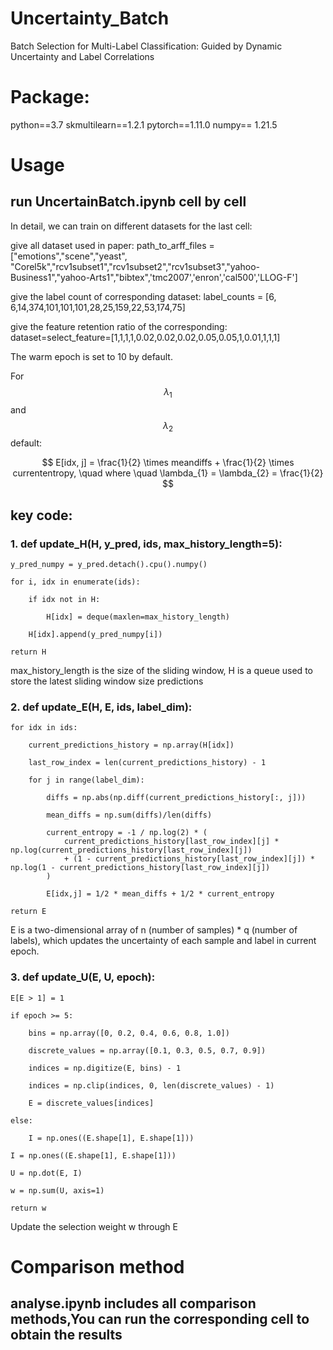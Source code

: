 # Uncertainty_Batch
Batch Selection for Multi-Label Classification: Guided by Dynamic Uncertainty and Label Correlations

# Package:
python==3.7
skmultilearn==1.2.1
pytorch==1.11.0 
numpy== 1.21.5

# Usage

## run UncertainBatch.ipynb cell by cell
   
In detail, we can train on different datasets for the last cell: 

give all dataset used in paper: path_to_arff_files = ["emotions","scene","yeast", "Corel5k","rcv1subset1","rcv1subset2","rcv1subset3","yahoo-Business1","yahoo-Arts1","bibtex",'tmc2007','enron','cal500','LLOG-F']

give the label count of corresponding dataset: label_counts = [6, 6,14,374,101,101,101,28,25,159,22,53,174,75]

give the feature retention ratio of the corresponding: dataset=select_feature=[1,1,1,1,0.02,0.02,0.02,0.05,0.05,1,0.01,1,1,1]

The warm epoch is set to 10 by default.

For $$\lambda_{1}$$ and $$\lambda_{2}$$ default:

$$
E[idx, j] = \frac{1}{2} \times meandiffs + \frac{1}{2} \times currententropy, \quad where \quad \lambda_{1} = \lambda_{2} = \frac{1}{2}
$$


## key code:


### 1. def update_H(H, y_pred, ids, max_history_length=5):

    y_pred_numpy = y_pred.detach().cpu().numpy() 
    
    for i, idx in enumerate(ids):
    
        if idx not in H:
        
            H[idx] = deque(maxlen=max_history_length) 
            
        H[idx].append(y_pred_numpy[i])   
        
    return H

max_history_length is the size of the sliding window, H is a queue used to store the latest sliding window size predictions


### 2. def update_E(H, E, ids, label_dim):

    for idx in ids:
    
        current_predictions_history = np.array(H[idx])
        
        last_row_index = len(current_predictions_history) - 1
        
        for j in range(label_dim): 
        
            diffs = np.abs(np.diff(current_predictions_history[:, j]))
            
            mean_diffs = np.sum(diffs)/len(diffs)
            
            current_entropy = -1 / np.log(2) * (
                current_predictions_history[last_row_index][j] * np.log(current_predictions_history[last_row_index][j]) 
                + (1 - current_predictions_history[last_row_index][j]) * np.log(1 - current_predictions_history[last_row_index][j])
            )
            
            E[idx,j] = 1/2 * mean_diffs + 1/2 * current_entropy
            
    return E
    
E is a two-dimensional array of n (number of samples) * q (number of labels), which updates the uncertainty of each sample and label in current epoch.

### 3. def update_U(E, U, epoch):

    E[E > 1] = 1
    
    if epoch >= 5:
    
        bins = np.array([0, 0.2, 0.4, 0.6, 0.8, 1.0])
        
        discrete_values = np.array([0.1, 0.3, 0.5, 0.7, 0.9])
        
        indices = np.digitize(E, bins) - 1
        
        indices = np.clip(indices, 0, len(discrete_values) - 1)
        
        E = discrete_values[indices]
        
    else:
    
        I = np.ones((E.shape[1], E.shape[1]))
        
    I = np.ones((E.shape[1], E.shape[1]))
    
    U = np.dot(E, I)
    
    w = np.sum(U, axis=1)
    
    return w

Update the selection weight w through E



# Comparison method 
## analyse.ipynb includes all comparison methods,You can run the corresponding cell to obtain the results
